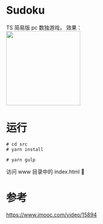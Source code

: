 # Sudoku
TS 简易版 pc 数独游戏，
效果：
<img src="https://img-blog.csdnimg.cn/20190207112308257.png" width=200 style="display: block;">

# 运行
```
# cd src
# yarn install

# yarn gulp
```

访问 www 目录中的 index.html

# 参考
https://www.imooc.com/video/15894


